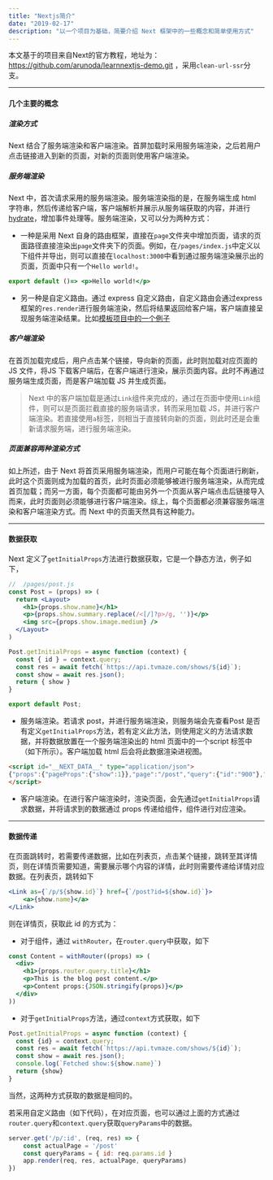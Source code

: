 ```yaml
---
title: "Nextjs简介"
date: "2019-02-17"
description: "以一个项目为基础，简要介绍 Next 框架中的一些概念和简单使用方式"
---
```


本文基于的项目来自Next的官方教程，地址为：https://github.com/arunoda/learnnextjs-demo.git ，采用`clean-url-ssr`分支。

---

#### 几个主要的概念

##### 渲染方式

Next 结合了服务端渲染和客户端渲染。首屏加载时采用服务端渲染，之后若用户点击链接进入到新的页面，对新的页面则使用客户端渲染。

##### 服务端渲染

Next 中，首次请求采用的服务端渲染。服务端渲染指的是，在服务端生成 html 字符串，然后传递给客户端，客户端解析并展示从服务端获取的内容，并进行[hydrate](https://reactjs.org/docs/react-dom.html#hydrate)，增加事件处理等。服务端渲染，又可以分为两种方式：

- 一种是采用 Next 自身的路由框架，直接在`page`文件夹中增加页面，请求的页面路径直接渲染出`page`文件夹下的页面。例如，在`/pages/index.js`中定义以下组件并导出，则可以直接在`localhost:3000`中看到通过服务端渲染展示出的页面，页面中只有一个`Hello world!`。

```jsx
export default ()=> <p>Hello world!</p>
```

- 另一种是自定义路由。通过 express 自定义路由，自定义路由会通过express框架的`res.render`进行服务端渲染，然后将结果返回给客户端，客户端直接呈现服务端渲染结果。比如[模板项目中的一个例子](https://github.com/arunoda/learnnextjs-demo/blob/4482c6e0f16acea394a7f632ce2cd1e29a492779/server.js#L15)

##### 客户端渲染

在首页加载完成后，用户点击某个链接，导向新的页面，此时则加载对应页面的 JS 文件，将JS 下载客户端后，在客户端进行渲染，展示页面内容。此时不再通过服务端生成页面，而是客户端加载 JS 并生成页面。

> Next 中的客户端加载是通过`Link`组件来完成的，通过在页面中使用`Link`组件，则可以是页面拦截直接的服务端请求，转而采用加载 JS，并进行客户端渲染。若直接使用`a`标签，则相当于直接转向新的页面，则此时还是会重新请求服务端，进行服务端渲染。

##### 页面兼容两种渲染方式

如上所述，由于 Next 将首页采用服务端渲染，而用户可能在每个页面进行刷新，此时这个页面则成为加载的首页，此时页面必须能够被进行服务端渲染，从而完成首页加载；而另一方面，每个页面都可能由另外一个页面从客户端点击后链接导入而来，此时页面则必须能够进行客户端渲染。综上，每个页面都必须兼容服务端渲染和客户端渲染方式。而 Next 中的页面天然具有这种能力。

--- 

#### 数据获取

Next 定义了`getInitialProps`方法进行数据获取，它是一个静态方法，例子如下，

```jsx
//  /pages/post.js
const Post = (props) => (
  return <Layout>
    <h1>{props.show.name}</h1>
    <p>{props.show.summary.replace(/<[/]?p>/g, '')}</p>
    <img src={props.show.image.medium} />
  </Layout>
)

Post.getInitialProps = async function (context) {
  const { id } = context.query;
  const res = await fetch(`https://api.tvmaze.com/shows/${id}`);
  const show = await res.json();
  return { show }
}

export default Post;
```

- 服务端渲染。若请求 post，并进行服务端渲染，则服务端会先查看Post 是否有定义`getInitialProps`方法，若有定义此方法，则使用定义的方法请求数据，并将数据放置在一个服务端渲染出的 html 页面中的一个script 标签中（如下所示）。客户端加载 html 后会将此数据渲染进视图。

```html
<script id="__NEXT_DATA__" type="application/json">
{"props":{"pageProps":{"show":1}},"page":"/post","query":{"id":"900"},"buildId":"development"}
</script>
```

- 客户端渲染。在进行客户端渲染时，渲染页面，会先通过`getInitialProps`请求数据，并将请求到的数据通过 props 传递给组件，组件进行对应渲染。

--- 

#### 数据传递

在页面跳转时，若需要传递数据，比如在列表页，点击某个链接，跳转至其详情页，则在详情页需要知道，需要展示哪个内容的详情，此时则需要传递给详情对应数据。在列表页，跳转如下

```jsx
<Link as={`/p/${show.id}`} href={`/post?id=${show.id}`}>
	<a>{show.name}</a>
</Link>
```

则在详情页，获取此 id 的方式为：

- 对于组件，通过 `withRouter`，在`router.query`中获取，如下

```jsx
const Content = withRouter((props) => (
  <div>
    <h1>{props.router.query.title}</h1>
    <p>This is the blog post content.</p>
    <p>Content props:{JSON.stringify(props)}</p>
  </div>
))
```

- 对于`getInitialProps`方法，通过`context`方式获取，如下

```jsx
Post.getInitialProps = async function (context) {
  const {id} = context.query;
  const res = await fetch(`https://api.tvmaze.com/shows/${id}`);
  const show = await res.json();
  console.log(`Fetched show:${show.name}`)
  return {show}
}
```

当然，这两种方式获取的数据是相同的。

若采用自定义路由（如下代码），在对应页面，也可以通过上面的方式通过`router.query`和`context.query`获取`queryParams`中的数据。

```javascript
server.get('/p/:id', (req, res) => {
    const actualPage = '/post'
    const queryParams = { id: req.params.id }
    app.render(req, res, actualPage, queryParams)
})
```

